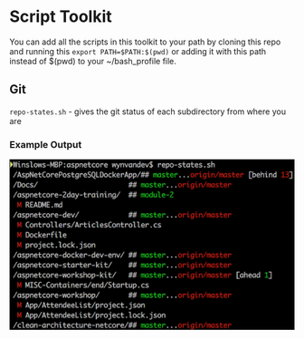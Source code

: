 # Script Toolkit

You can add all the scripts in this toolkit to your path by cloning this repo and running this `export PATH=$PATH:$(pwd)` or adding it with this path instead of $(pwd) to your ~/bash_profile file.

## Git

`repo-states.sh` - gives the git status of each subdirectory from where you are

### Example Output

![repo-states](repo-states-example.png "Title Text 1")
